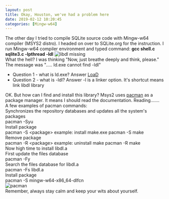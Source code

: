 ```yaml
---
layout: post
title: Okay, Houston, we've had a problem here
date: 2019-02-12 10:20:45
categories: [Mingw-w64]
---
```


The other day I tried to compile SQLite source code with Mingw-w64 compiler (MSYS2 distro). I headed on over to SQLite.org for the instruction. I run Mingw-w64 compiler environment and typed command: **gcc shell.c sqlite3.c -lpthread -ldl**
![libdl missing]({{site.baseurl}}/assets/libdlmissing.png)  
What the hell?  I was thinking "Now, just breathe deeply and think, please." The message was "..... ld.exe cannot find -ldl"  

- Question 1 - what is ld.exe?  Answer [LoaD](https://en.wikipedia.org/wiki/GNU_linker)
- Question 2 - what is -ldl?    Answer -l is a linker option. It's shortcut means link libdl library

OK. But how can I find and install this library? Msys2 uses [pacman](https://www.archlinux.org/pacman/pacman.8.html) as a package manager. It means I should read the documentation. Reading.......  
A few examples of pacman commands:  
Synchronizes the repository databases and updates all the system's packages  
pacman -Syu  
Install package  
pacman -S \<package> example: install make.exe pacman -S make  
Remove package  
pacman -R \<package> example: uninstall make pacman -R make  
Now high time to install libdl.a  
First update the files database  
pacman -Fy  
Search the files database for libdl.a  
pacman -Fs libdl.a  
Install package  
pacman -S mingw-w64-x86_64-dlfcn  
![pacman]({{site.baseurl}}/assets/sqlitecompilation.png)  
Remember, always stay calm and keep your wits about yourself.